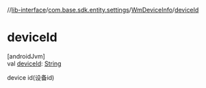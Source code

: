 //[lib-interface](../../../index.md)/[com.base.sdk.entity.settings](../index.md)/[WmDeviceInfo](index.md)/[deviceId](device-id.md)

# deviceId

[androidJvm]\
val [deviceId](device-id.md): [String](https://kotlinlang.org/api/latest/jvm/stdlib/kotlin/-string/index.html)

device id(设备id)
